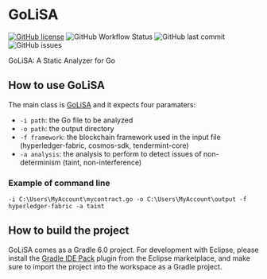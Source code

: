 # GoLiSA
[![GitHub license](https://img.shields.io/github/license/lisa-analyzer/go-lisa)](https://github.com/lisa-analyzer/go-lisa/blob/master/LICENSE)
![GitHub Workflow Status](https://img.shields.io/github/workflow/status/lisa-analyzer/go-lisa/Gradle%20Build%20(master%20branch))
![GitHub last commit](https://img.shields.io/github/last-commit/lisa-analyzer/go-lisa)
![GitHub issues](https://img.shields.io/github/issues-raw/lisa-analyzer/go-lisa)

GoLiSA: A Static Analyzer for Go

## How to use GoLiSA
The main class is [GoLiSA](go-lisa/src/main/java/it/unive/golisa/GoLiSA.java) and it expects four paramaters:
- `-i path`: the Go file to be analyzed
- `-o path`: the output directory
- `-f framework`: the blockchain framework used in the input file (hyperledger-fabric, cosmos-sdk, tendermint-core)
- `-a analysis`: the analysis to perform to detect issues of non-determinism (taint, non-interference)

### Example of command line

`-i C:\Users\MyAccount\mycontract.go -o C:\Users\MyAccount\output -f hyperledger-fabric -a taint`

## How to build the project ##
GoLiSA comes as a Gradle 6.0 project. For development with Eclipse, please install the [Gradle IDE Pack](https://marketplace.eclipse.org/content/gradle-ide-pack) plugin from the Eclipse marketplace, and make sure to import the project into the workspace as a Gradle project.
